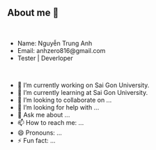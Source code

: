 ## About me 👋
<br>
<ul>
  <li>Name: Nguyễn Trung Anh</li>
  <li>Email: anhzero816@gmail.com</li>
  <li>Tester | Deverloper</li>
</ul>

<br>

- 🔭 I’m currently working on Sai Gon University.
- 🌱 I’m currently learning at Sai Gon University.
- 👯 I’m looking to collaborate on ...
- 🤔 I’m looking for help with ...
- 💬 Ask me about ...
- 📫 How to reach me: ...
- 😄 Pronouns: ...
- ⚡ Fun fact: ...
<br>
